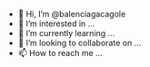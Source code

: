 - 👋 Hi, I’m @balenciagacagole
- 👀 I’m interested in ...
- 🌱 I’m currently learning ...
- 💞️ I’m looking to collaborate on ...
- 📫 How to reach me ...

<!---
balenciagacagole/balenciagacagole is a ✨ special ✨ repository because its `README.md` (this file) appears on your GitHub profile.
You can click the Preview link to take a look at your changes.
--->
